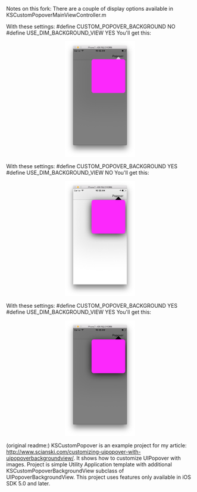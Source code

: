 Notes on this fork:
There are a couple of display options available in KSCustomPopoverMainViewController.m  

With these settings:
  #define CUSTOM_POPOVER_BACKGROUND NO
  #define USE_DIM_BACKGROUND_VIEW YES
You'll get this:
<center><img src="KSCustomPopover/dimview_only.png" width="188"></center>

With these settings:
  #define CUSTOM_POPOVER_BACKGROUND YES
  #define USE_DIM_BACKGROUND_VIEW NO
You'll get this:
<center><img src="KSCustomPopover/customBackgroundOnly.png" width="188"></center>

With these settings:
  #define CUSTOM_POPOVER_BACKGROUND YES
  #define USE_DIM_BACKGROUND_VIEW YES
You'll get this:
<center><img src="KSCustomPopover/bothBackgroundOptions.png" width="188"></center>

(original readme:)
KSCustomPopover is an example project for my article: http://www.scianski.com/customizing-uipopover-with-uipopoverbackgroundview/. It shows how to customize UIPopover with images. Project is simple Utility Application template with additional KSCustomPopoverBackgroundView subclass of UIPopoverBackgroundView. This project uses features only available in iOS SDK 5.0 and later.
